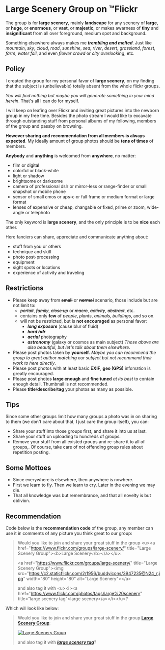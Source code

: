 # Large Scenery Group on &trade;Flickr

The group is for **large scenery**, mainly **landscape** for any scenery of **large**, or **huge**, or **enormous**, or **vast**, or **majestic**, or makes awarness of **tiny** and **insignificant** from all over foreground, medium spot and background.

Something elsewhere always makes me **_trembling and melted_**. Just like _mountain_, _sky_, _cloud_, _road_, _sunshine_, _sea_, _river_, _desert_, _grassland_, _forest_, _farm_, _water fall_, and even _flower crowd_ or _city overlooking_, etc.

## Policy

I created the group for my personal favor of **large scenery**, on my finding that the subject is (unbelievable) totally absent from the whole flickr groups.

_You will find nothing but maybe you will generate something in your mind herein_. That's all I can do for myself.

I will keep on leafing over Flickr and inviting great pictures into the newborn group in my free time. Besides the photo stream I would like to excavate through outstanding stuff from personal albums of my following, members of the group and passby on browsing.

**However sharing and recommendation from all members is always expected**. My ideally amount of group photos should be __tens of times__ of members.

**Anybody** and **anything** is welcomed from **anywhere**, no matter:

- film or digital
- colorful or black-white
- light or shadow
- brightsome or darksome
- camera of professional dslr or mirror-less or range-finder or small snapshot or mobile phone
- sensor of small cmos or aps-c or full frame or medium format or large format
- lenses of expensive or cheap, changable or fixed, prime or zoom, wide-angle or telephoto

The only keyword is **large scenery**, and the only principle is to be **nice** each other.

Here fanciers can share, appreciate and communicate anything about:

- stuff from you or others
- technique and skill
- photo post-processing
- equipment
- sight spots or locations
- experience of activity and traveling

## Restrictions

- Please keep away from ~~**small**~~ or ~~**normal**~~ scenario, those include but are not limit to:
	- ~~_portait_~~, ~~_family_~~, ~~_close up_~~ or ~~_macro_~~, ~~_activity_~~, ~~_abstract_~~, etc.
	- contains only ~~**few**~~ of ~~_people_~~, ~~_plants_~~, ~~_animals_~~, ~~_buildings_~~, and so on.
	- will not be restricted, but is __not encouraged__ as personal favor:
		- *__long exposure__* (cause blur of fluid)
		- *__hard hdr__*
		- *__aerial__* photography
		- *__astronomy__* (galaxy or cosmos as main subject)
		_Those above are also beautiful, but let's talk about them elsewhere_.
- Please post photos taken by **yourself**.
	_Maybe you can recommend the group to great author matching our subject but not recommend their work to here directly_.
- Please post photos with at least basic **EXIF**, **geo (GPS)** infomation is greatly encouraged.
- Please post photos **large enough** and **fine tuned** _at its best_ to contain enough detail. Thumbnail is not recommended.
- Please **title**/**describe**/**tag** your photos as many as possible.

## Tips

Since some other groups limit how many groups a photo was in on sharing to them (we don't care about that, I just care the group itself), you can:

- Share your stuff into those groups first, and share it into us at last.
- Share your stuff on uploading to hundreds of groups.
- Remove your stuff from all existed groups and re-share it to all of groups,. Of course, take care of not offending group rules about repetition posting.

## Some Mottoes

- Since everywhere is elsewhere, then anywhere is nowhere.
- First we learn to fly. Then we learn to cry. Later in the evening we may die.
- That all knowledge was but remembrance, and that all novelty is but oblivion.

## Recommendation

Code below is the **recommendation code** of the group, any member can use it in comments of any picture you think great to our group:

> Would you like to join and share your great stuff in the group &lt;u&gt;&lt;a href=&quot;https://www.flickr.com/groups/large-scenery/&quot; title=&quot;Large Scenery Group&quot;&gt;&lt;b&gt;Large Scenery&lt;/b&gt;&lt;/a&gt;&lt;/u&gt;:
>
> &lt;a href=&quot;https://www.flickr.com/groups/large-scenery/&quot; title=&quot;Large Scenery Group&quot;&gt;&lt;img src=&quot;https://c2.staticflickr.com/2/1956/buddyicons/3947235@N24_r.jpg&quot; width=&quot;80&quot; height=&quot;80&quot; alt=&quot;Large Scenery&quot;&gt;&lt;/a&gt;
>
> and also tag it with &lt;u&gt;&lt;i&gt;&lt;a href=&quot;https://www.flickr.com/photos/tags/large%20scenery&quot; title=&quot;large scenery tag&quot;&gt;large scenery&lt;/a&gt;&lt;/i&gt;&lt;/u&gt;?

Which will look like below:

> Would you like to join and share your great stuff in the group [**Large Scenery Group**](https://www.flickr.com/groups/large-scenery/):
>
> [![Large Scenery Group](https://c2.staticflickr.com/2/1956/buddyicons/3947235@N24_r.jpg)](https://www.flickr.com/groups/large-scenery/)
>
> and also tag it with *__[large scenery tag](https://www.flickr.com/photos/tags/large%20scenery)__*?
